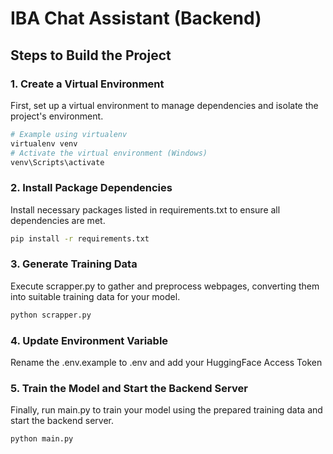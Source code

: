 # IBA Chat Assistant (Backend)

## Steps to Build the Project

### 1. Create a Virtual Environment

First, set up a virtual environment to manage dependencies and isolate the project's environment.

```bash
# Example using virtualenv
virtualenv venv
# Activate the virtual environment (Windows)
venv\Scripts\activate
```

### 2. Install Package Dependencies

Install necessary packages listed in requirements.txt to ensure all dependencies are met.

```bash
pip install -r requirements.txt
```

### 3. Generate Training Data

Execute scrapper.py to gather and preprocess webpages, converting them into suitable training data for your model.

```bash
python scrapper.py
```

### 4. Update Environment Variable

Rename the .env.example to .env and add your HuggingFace Access Token


### 5. Train the Model and Start the Backend Server

Finally, run main.py to train your model using the prepared training data and start the backend server.

```bash
python main.py
```
